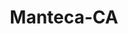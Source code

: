 ---
title: Manteca-CA
slug: manteca-ca
f_state:
- cms/state/california.md
f_locations:
- cms/payday-loan/advance-america-1369.md
- cms/payday-loan/california-check-cashing-5818.md
- cms/payday-loan/california-check-cashing-5835.md
- cms/payday-loan/california-check-cashing-5854.md
- cms/payday-loan/california-check-cashing-5919.md
- cms/payday-loan/california-check-cashing-5934.md
- cms/payday-loan/california-check-cashing-5935.md
- cms/payday-loan/check-into-cash-11556.md
- cms/payday-loan/check-into-cash-11665.md
- cms/payday-loan/checks-4-cash-14483.md
- cms/payday-loan/loan-mart-money-mart-20448.md
- cms/payday-loan/loan-mart-payday-loans-20485.md
- cms/payday-loan/monetary-management-of-ca-inc-21040.md
- cms/payday-loan/national-cash-advance-22468.md
updated-on: '2024-05-30T13:41:28.615Z'
created-on: '2024-05-30T13:41:28.615Z'
published-on: '2024-05-30T13:54:32.469Z'
f_city: Manteca
layout: '[city].html'
tags: city
---